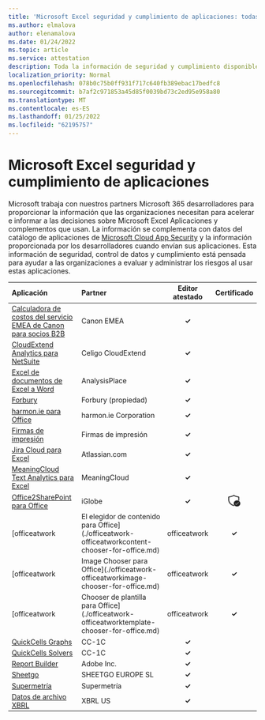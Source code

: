 ```yaml
---
title: 'Microsoft Excel seguridad y cumplimiento de aplicaciones: todas las aplicaciones'
ms.author: elmalova
author: elenamalova
ms.date: 01/24/2022
ms.topic: article
ms.service: attestation
description: Toda la información de seguridad y cumplimiento disponible para todas Microsoft Excel aplicaciones.
localization_priority: Normal
ms.openlocfilehash: 078b0c75b0ff931f717c640fb389ebac17bedfc8
ms.sourcegitcommit: b7af2c971853a45d85f0039bd73c2ed95e958a80
ms.translationtype: MT
ms.contentlocale: es-ES
ms.lasthandoff: 01/25/2022
ms.locfileid: "62195757"
---
```

# <a name="microsoft-excel-apps-security-and-compliance"></a>Microsoft Excel seguridad y cumplimiento de aplicaciones

Microsoft trabaja con nuestros partners Microsoft 365 desarrolladores para proporcionar la información que las organizaciones necesitan para acelerar e informar a las decisiones sobre Microsoft Excel Aplicaciones y complementos que usan. La información se complementa con datos del catálogo de aplicaciones de [Microsoft Cloud App Security](https://www.microsoft.com/en-us/enterprise-mobility-security/cloud-app-security) y la información proporcionada por los desarrolladores cuando envían sus aplicaciones. Esta información de seguridad, control de datos y cumplimiento está pensada para ayudar a las organizaciones a evaluar y administrar los riesgos al usar estas aplicaciones.

| **Aplicación** | **Partner** | **Editor atestado** | **Certificado** |
|:--------|:------------|:----------------------:|:-------------:|
| [Calculadora de costos del servicio EMEA de Canon para socios B2B](./canon-emea-service-cost-calculator-for-b2b-partners.md) | Canon EMEA | **✓** |  |
| [CloudExtend Analytics para NetSuite](./celigo-cloudextend-analytics-for-netsuite.md) | Celigo CloudExtend | **✓** |  |
| [Excel de documentos de Excel a Word](./analysisplace-excel-to-word-document-automation.md) | AnalysisPlace | **✓** |  |
| [Forbury](./forbury-property.md) | Forbury (propiedad) | **✓** |  |
| [harmon.ie para Office](./harmonie-corporation-for-office.md) | harmon.ie Corporation | **✓** |  |
| [Firmas de impresión](./impression-signatures.md) | Firmas de impresión | **✓** |  |
| [Jira Cloud para Excel](./atlassiancom-jira-cloud-for-excel.md) | Atlassian.com | **✓** |  |
| [MeaningCloud Text Analytics para Excel](./meaningcloud-text-analytics-for-excel.md) | MeaningCloud | **✓** |  |
| [Office2SharePoint para Office](./iglobe-office2sharepoint-for-office.md) | iGlobe | **✓** | <img alt="Certified application badge" src="../media/certified-badge.png" height="25" width="25" /> |
| [officeatwork | El elegidor de contenido para Office](./officeatwork-officeatworkcontent-chooser-for-office.md) | officeatwork | **✓** |  |
| [officeatwork | Image Chooser para Office](./officeatwork-officeatworkimage-chooser-for-office.md) | officeatwork | **✓** |  |
| [officeatwork | Chooser de plantilla para Office](./officeatwork-officeatworktemplate-chooser-for-office.md) | officeatwork | **✓** |  |
| [QuickCells Graphs](./cc-1c-quickcells-graphs.md) | CC-1C | **✓** |  |
| [QuickCells Solvers](./cc-1c-quickcells-solvers.md) | CC-1C | **✓** |  |
| [Report Builder](./adobe-inc-report-builder.md) | Adobe Inc. | **✓** |  |
| [Sheetgo](./sheetgo-europe-sl.md) | SHEETGO EUROPE SL | **✓** |  |
| [Supermetría](./supermetrics.md) | Supermetría | **✓** |  |
| [Datos de archivo XBRL](./xbrl-us-filed-data.md) | XBRL US | **✓** |  |
